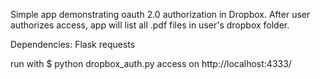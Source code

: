 Simple app demonstrating oauth 2.0 authorization in Dropbox.
After user authorizes access, app will list all .pdf files in user's dropbox folder.

Dependencies:
Flask
requests

run with 
$ python dropbox_auth.py
access on
http://localhost:4333/